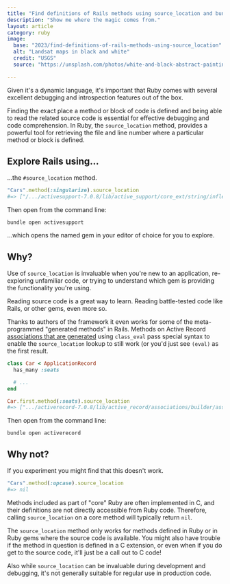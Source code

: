 ```yaml
---
title: "Find definitions of Rails methods using source_location and bundle open"
description: "Show me where the magic comes from."
layout: article
category: ruby
image:
  base: "2023/find-definitions-of-rails-methods-using-source_location"
  alt: "Landsat maps in black and white"
  credit: "USGS"
  source: "https://unsplash.com/photos/white-and-black-abstract-painting-PuLsDCBbyBM"

---  
```


Given it's a dynamic language, it's important that Ruby comes with several excellent debugging and introspection features out of the box.

Finding the exact place a method or block of code is defined and being able to read the related source code is essential for effective debugging and code comprehension. In Ruby, the `source_location` method, provides a powerful tool for retrieving the file and line number where a particular method or block is defined.


## Explore Rails using…

...the `#source_location` method.

```ruby
"Cars".method(:singularize).source_location
#=> ["/.../activesupport-7.0.8/lib/active_support/core_ext/string/inflections.rb", 60]
```

Then open from the command line:

```shell
bundle open activesupport
```

...which opens the named gem in your editor of choice for you to explore.


## Why?

Use of `source_location` is invaluable when you're new to an application, re-exploring unfamiliar code, or  trying to understand which gem is providing the functionality you're using.

Reading source code is a great way to learn. Reading battle-tested code like Rails, or other gems, even more so.

Thanks to authors of the framework it even works for some of the meta-programmed "generated methods" in Rails. Methods on Active Record [associations that are generated](https://github.com/rails/rails/blob/main/activerecord/lib/active_record/associations/builder/association.rb#L103) using `class_eval` pass special syntax to enable the `source_location` lookup to still work (or you'd just see `(eval)` as the first result.

```ruby
class Car < ApplicationRecord
  has_many :seats

  # ...
end

Car.first.method(:seats).source_location
#=> [".../activerecord-7.0.8/lib/active_record/associations/builder/association.rb", 103]
```

Then open from the command line:

```shell
bundle open activerecord
```

## Why not?

If you experiment you might find that this doesn't work.

```ruby
"Cars".method(:upcase).source_location
#=> nil
```

Methods included as part of "core" Ruby are often implemented in C, and their definitions are not directly accessible from Ruby code. Therefore, calling `source_location` on a core method will typically return `nil`.

The `source_location` method only works for methods defined in Ruby or in Ruby gems where the source code is available. You might also have trouble if the method in question is defined in a C extension, or even when if you do get to the source code, it'll just be a call out to C code!

Also while `source_location` can be invaluable during development and debugging, it's not generally suitable for regular use in production code. 